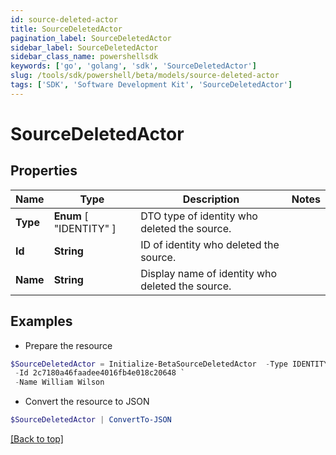 ```yaml
---
id: source-deleted-actor
title: SourceDeletedActor
pagination_label: SourceDeletedActor
sidebar_label: SourceDeletedActor
sidebar_class_name: powershellsdk
keywords: ['go', 'golang', 'sdk', 'SourceDeletedActor'] 
slug: /tools/sdk/powershell/beta/models/source-deleted-actor
tags: ['SDK', 'Software Development Kit', 'SourceDeletedActor']
---
```



# SourceDeletedActor

## Properties

Name | Type | Description | Notes
------------ | ------------- | ------------- | -------------
**Type** |   **Enum** [  "IDENTITY" ] | DTO type of identity who deleted the source. | 
**Id** |  **String** | ID of identity who deleted the source. | 
**Name** |  **String** | Display name of identity who deleted the source. | 

## Examples

- Prepare the resource
```powershell
$SourceDeletedActor = Initialize-BetaSourceDeletedActor  -Type IDENTITY `
 -Id 2c7180a46faadee4016fb4e018c20648 `
 -Name William Wilson
```

- Convert the resource to JSON
```powershell
$SourceDeletedActor | ConvertTo-JSON
```


[[Back to top]](#) 

